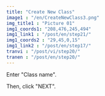 ```yaml
---
title: "Create New Class"
image1 : "/en/CreateNewClass3.png"
img_title1 : "Picture 01"
img1_coords1: "208,476,245,494"
img1_link1 : "/post/en/step21/"
img1_coords2 : "29,45,0,15"
img1_link2 : "/post/en/step17/"
tranvi : "/post/vi/step20/"
tranen : "/post/en/step20/"
---
```

Enter "Class name".

Then, click "NEXT".